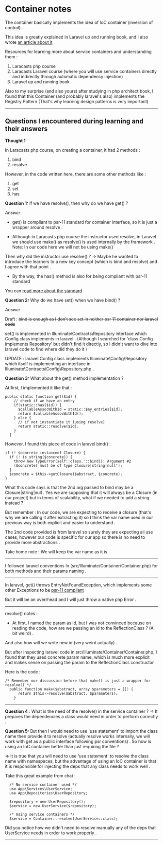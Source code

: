 # Container notes

The container basically implements the idea of IoC container (inversion of control) .

This idea is greatly explained in Laravel up and running book, and I also wrote [an article about it](#)

Resources for learning more about service containers and understanding them :
1. Laracasts php course
2. Laracasts Laravel course (where you will use service containers
directly and indirectly through automatic dependency injection)
3. Laravel up and running book

Also to my surprise (and also yours) after studying in php architect book, I found that this Container (and probably laravel's also) implements the Registry Pattern (That's why learning design patterns is very important)
_____

## Questions I encountered during learning and their answers

**Thought 1** 

In Laracasts php course, on creating a container, it had 2 methods :
1. bind 
2. resolve

However, in the code written here, there are some other methods like :
1. get
2. set 
3. has

**Question 1:** If we have resolve(), then why do we have get() ?

*Answer* 
- get() is compliant to psr-11 standard for container interface, so it 
is just a wrapper around resolve . 

- Although in Laracasts php course the instructor used resolve, in Laravel we should use make() as resolve() is used internally by the framework . 
Note: In our code here we will not be using make()

Then why did the instructor use resolve() ?
=> Maybe he wanted to introduce the learners to a new key concept (which is bind and resolve) and I agree with that point . 

- By the way, the has() method is also for being compliant with psr-11 standard

You can [read more about the standard](https://www.php-fig.org/psr/psr-11/)

**Question 2:** Why do we have set() when we have bind() ?

*Answer*

Draft : ~~bind is enough as I don't see set in neither psr 11 container nor laravel code~~

set() is implemented in Illuminate\Contracts\Repository interface which Config class implements in laravel . 
(Although I searched for 'class Config implements Repository' but didn't find it directly, so I didn't want to dive into laravel code to find where did they do it )

UPDATE : laravel Config class implements Illuminate\Config\Repository which itself is implementing an interface in Illuminate\Contracts\Config\Repository.php . 

**Question 3:** What about the get() method implementation ?

At first, I implemented it like that : 

```
public static function get($id) {
    // check if we have an entry
    if(static::has($id)) {
      $callableAssocWithId = static::$my_entries[$id];
      return $callableAssocWithId();
    } else {
      // if not instantiate it (using resolve)
      return static::resolve($id);
    }
  }
```
However, I found this piece of code in laravel bind() : 
```
if (! $concrete instanceof Closure) {
  if (! is_string($concrete)) {
    throw new TypeError(self::class.'::bind(): Argument #2 
    ($concrete) must be of type Closure|string|null');
  }
  $concrete = $this->getClosure($abstract, $concrete);
}
```
What this code says is that the 2nd arg passed to bind may be a Closure|string|null . 
Yes we are supposing that it will always be a Closure (in our project) but in terms of scalability, what if we needed to add a string instead ?

But remember : In our code, we are expecting to receive a closure (that's why we are calling it after extracting it) so I think the var name used in our previous way is both explicit and easier to understand . 

The 2nd code provided is from laravel so surely they are expecting all use cases, however our code is specific for our app so there is no need to provide more abstractions . 

Take home note : We will keep the var name as it is . 
_____

I followed laravel conventions In (src/Illuminate/Container/Container.php) for both methods and their params naming . 
____

In laravel, get() throws EntryNotFoundException, which implements some other Exceptions to be [psr-11 compliant](https://www.php-fig.org/psr/psr-11/#12-exceptions)

But it will be an overrhead and I will just throw a native php Error . 

______

resolve() notes : 
- At first, I named the param as id, but I was not convinced because 
on reading the code, how are we passing an id to the ReflectionClass ?
(A bit weird) .

And also how will we write new id (very weird actually) . 

But after inspecting laravel code in src/Illuminate/Container/Container.php, I found that they used concrete param name, which is much more explicit and makes sense on passing the param to the ReflectionClass constructor 

Here is the code : 
```
/* Remember our discussion before that make() is just a wrapper for resolve() */
  public function make($abstract, array $parameters = []) {
      return $this->resolve($abstract, $parameters);
    }
```
_____
**Question 4** : What is the need of the resolve() in the service container ? 
=> It prepares the dependencies a class would need in order to perform correctly . 

**Question 5:** But then I would need to use 'use statement' to import the class name then provide it to resolve (actually resolve works internally, we will work with get as a public interface following psr conventions) . So how is using an IoC container better than just requiring the file ?

=> It is true that you will need to use 'use statement' to resolve the class name with namespaces, but the advantage of using an IoC container is that it is responsible for injecting the deps that any class needs to work well . 

Take this great example from chat : 

```
  /* No service container used */
  use App\Services\UserService;
  use App\Repositories\UserRepository;

  $repository = new UserRepository();
  $service = new UserService($repository);

  /* Using service containers */
  $service = Container::resolve(UserService::class);
```
Did you notice how we didn't need to resolve manually any of the deps that UserService needs in order to work properly . 

____


